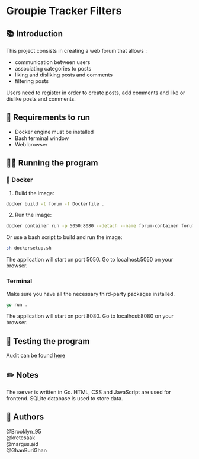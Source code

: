 # Groupie Tracker Filters

## 📚 Introduction
This project consists in creating a web forum that allows :

- communication between users
- associating categories to posts
- liking and disliking posts and comments
- filtering posts

Users need to register in order to create posts, add comments and like or dislike posts and comments.

## 👟 Requirements to run

- Docker engine must be installed
- Bash terminal window
- Web browser

## 🏃‍♂️ Running the program

### 🐋 Docker

1. Build the image:

```bash
docker build -t forum -f Dockerfile .
```

2. Run the image:

```bash
docker container run -p 5050:8080 --detach --name forum-container forum
```

Or use a bash script to build and run the image:

```bash
sh dockersetup.sh
```

The application will start on port 5050. Go to localhost:5050 on your browser.

### Terminal
Make sure you have all the necessary third-party packages installed.

```go
go run .
```
The application will start on port 8080. Go to localhost:8080 on your browser.


## 🧪 Testing the program
Audit can be found [here](https://github.com/01-edu/public/tree/master/subjects/forum/audit)

## ✏️ Notes
The server is written in Go. HTML, CSS and JavaScript are used for frontend. SQLite database is used to store data.

## 🤴 Authors
@Brooklyn_95 \
@kretesaak \
@margus.aid \
@GhanBuriGhan
